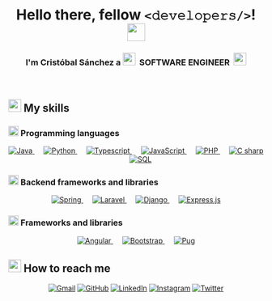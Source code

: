 <h1 align="center">Hello there, fellow <code><𝚍𝚎𝚟𝚎𝚕𝚘𝚙𝚎𝚛𝚜/></code>! <img src="https://media.giphy.com/media/hvRJCLFzcasrR4ia7z/giphy.gif" width="35"></h1>

<h3 align="center">
	I'm Cristóbal Sánchez a 
	<img src="https://media.giphy.com/media/D4wj7Ffx9fsEAy7B0h/giphy.gif" width="25">
	&nbsp;SOFTWARE ENGINEER&nbsp;
	<img src="https://media.giphy.com/media/D4wj7Ffx9fsEAy7B0h/giphy.gif" width="25">
</h3>


<br>


## <img src="https://media.giphy.com/media/uhQuegHFqkVYuFMXMQ/giphy.gif" width="25"> My skills

### <img src="https://media.giphy.com/media/WFZvB7VIXBgiz3oDXE/giphy.gif" width="20"> Programming languages

<p align="center">
	<a href="https://www.java.com" target="_blank"> 
		<img alt="Java" src="https://img.shields.io/badge/Java-%23ED8B00.svg?style=flat&logo=java&logoColor=white">
	</a>
  	&emsp;
   	<a href="https://www.python.org" target="_blank">
    		<img alt="Python" src="https://img.shields.io/badge/Python%20-%2314354C.svg?style=flat&logo=python&logoColor=white">
  	</a>
  	&emsp;
   	<a href="https://www.typescriptlang.org/" target="_blank">
    		<img alt="Typescript" src="https://img.shields.io/badge/Typescript%20-%23007acc.svg?style=flat&logo=typescript&logoColor=white">
  	</a>
  	&emsp;
	<a href="https://developer.mozilla.org/en-US/docs/Web/JavaScript" target="_blank"> 
     		<img alt="JavaScript" src="https://img.shields.io/badge/JavaScript%20-%23F7DF1E.svg?style=flat&logo=javascript&logoColor=black">
   	</a>
  	&emsp;
   	<a href="https://www.php.net/" target="_blank">
    		<img alt="PHP" src="https://img.shields.io/badge/PHP%20-%238993be.svg?style=flat&logo=php&logoColor=white">
  	</a>
  	&emsp;
	<a href="https://docs.microsoft.com/en-us/dotnet/csharp/tour-of-csharp/" target="_blank">
    		<img alt="C sharp" src="https://img.shields.io/badge/C%23%20-%23239120.svg?style=flat&logo=c-sharp&logoColor=white">
  	</a>
  	&emsp;
   	<a href="https://en.wikipedia.org/wiki/SQL" target="_blank">
    		<img alt="SQL" src="https://img.shields.io/badge/SQL%20-%2300758f.svg?style=flat&logo=mysql&logoColor=white">
  	</a>
</p>

### <img src="https://media.giphy.com/media/JqDcpPX8vWahUny0pE/giphy.gif" width="20"> Backend frameworks and libraries

<p align="center">
   	<a href="https://spring.io/" target="_blank">
    		<img alt="Spring" src="https://img.shields.io/badge/Spring%20-%236DB33F.svg?style=flat&logo=spring&logoColor=white">
  	</a>
  	&emsp;
   	<a href="https://laravel.com/" target="_blank">
    		<img alt="Laravel" src="https://img.shields.io/badge/Laravel%20-%23FF2D20.svg?style=flat&logo=laravel&logoColor=white">
  	</a>
  	&emsp;
   	<a href="https://www.djangoproject.com/" target="_blank">
    		<img alt="Django" src="https://img.shields.io/badge/Django%20-%23092E20.svg?style=flat&logo=django&logoColor=white">
  	</a>
  	&emsp;
   	<a href="https://expressjs.com/" target="_blank">
    		<img alt="Express.js" src="https://img.shields.io/badge/Express.js%20-%23404d59.svg?style=flat&logo=express&logoColor=white">
  	</a>
</p>

### <img src="https://media.giphy.com/media/eNAsjO55tPbgaor7ma/giphy.gif" width="20"> Frameworks and libraries

<p align="center">
   	<a href="https://angular.io/" target="_blank">
    		<img alt="Angular" src="https://img.shields.io/badge/Angular%20-%23DD0031.svg?style=flat&logo=angular&logoColor=white">
  	</a>
  	&emsp;
   	<a href="https://getbootstrap.com/" target="_blank">
    		<img alt="Bootstrap" src="https://img.shields.io/badge/Bootstrap%20-%23563D7C.svg?style=flat&logo=bootstrap&logoColor=white">
  	</a>
	&emsp;
   	<a href="https://pugjs.org/" target="_blank">
    		<img alt="Pug" src="https://img.shields.io/badge/Pug-FFF.svg?style=flat&logo=pug&logoColor=A86454">
  	</a>
</p>


## <img src="https://media.giphy.com/media/RlwnePSV0sdjC5pLoJ/giphy.gif" width="25"> How to reach me

<p align="center">
	<a href="mailto:ulkiobal@gmail.com"><img img src="https://img.shields.io/badge/gmail-%23EA4335.svg?style=flat&logo=gmail&logoColor=white" alt="Gmail"/></a>
	<a href="https://github.com/csanchezarisa"><img src="https://img.shields.io/badge/github-%23181717.svg?style=flat&logo=github&logoColor=white" alt="GitHub"/></a>
	<a href="https://www.linkedin.com/in/cristobal-sanchez-arisa/"><img src="https://img.shields.io/badge/linkedin-%230A66C2.svg?style=flat&logo=linkedin&logoColor=white" alt="LinkedIn"/></a>
	<a href="https://www.instagram.com/ulkiobal/"><img src="https://img.shields.io/badge/instagram-%23E4405F.svg?style=flat&logo=instagram&logoColor=white" alt="Instagram"/></a>
	<a href="https://twitter.com/ulkiobal"><img src="https://img.shields.io/badge/twitter-%2300ACEE.svg?style=flat&logo=twitter&logoColor=white" alt="Twitter"/></a>
</p>
